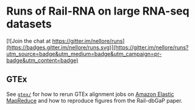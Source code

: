 # Runs of Rail-RNA on large RNA-seq datasets

[![Join the chat at https://gitter.im/nellore/runs](https://badges.gitter.im/nellore/runs.svg)](https://gitter.im/nellore/runs?utm_source=badge&utm_medium=badge&utm_campaign=pr-badge&utm_content=badge)

## GTEx
See [`gtex/`](gtex/) for how to rerun GTEx alignment jobs on [Amazon Elastic MapReduce](https://aws.amazon.com/elasticmapreduce/) and how to reproduce figures from the Rail-dbGaP paper.
